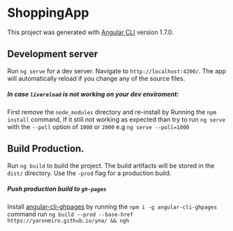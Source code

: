# ShoppingApp

This project was generated with [Angular CLI](https://github.com/angular/angular-cli) version 1.7.0.

## Development server

Run `ng serve` for a dev server. Navigate to `http://localhost:4200/`. The app will automatically reload if you change any of the source files.

##### In case `livereload` is not working on your dev enviroment: #####

First remove the `node_modules` directory and re-install by Running the `npm install` command, If it still not working as expected than try to run `ng serve` with the `--poll` option of `1000` or `2000` e.g `ng serve --poll=1000`

## Build Production.

Run `ng build` to build the project. The build artifacts will be stored in the `dist/` directory. Use the `-prod` flag for a production build.

##### Push production build to `gh-pages` #####
Install [angular-cli-ghpages](https://github.com/angular-schule/angular-cli-ghpages) by running the `npm i -g angular-cli-ghpages` command
run `ng build --prod --base-href https://yaronmiro.github.io/yna/ && ngh`


<!-- ## Running unit tests

Run `ng test` to execute the unit tests via [Karma](https://karma-runner.github.io).

## Running end-to-end tests

Run `ng e2e` to execute the end-to-end tests via [Protractor](http://www.protractortest.org/). -->
